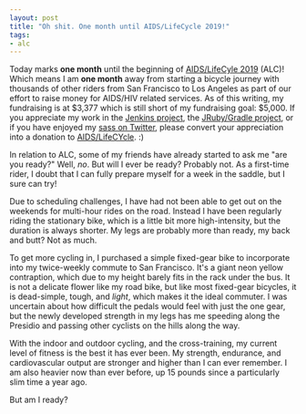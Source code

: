 ```yaml
---
layout: post
title: "Oh shit. One month until AIDS/LifeCycle 2019!"
tags:
- alc
---
```


Today marks **one month** until the beginning of [AIDS/LifeCyle
2019](http://www.tofighthiv.org/goto/rtyler) (ALC)! Which means I am **one month**
away from starting a bicycle journey with thousands of other riders from San
Francisco to Los Angeles as part of our effort to raise money for AIDS/HIV
related services. As of this writing, my fundraising is at $3,377 which is
still short of my fundraising goal: $5,000. If you appreciate my work in the
[Jenkins project](https://jenkins.io),  the [JRuby/Gradle
project](http://jruby-gradle.org), or if you have enjoyed my [sass on
Twitter](https://twitter.com/sadserver), please convert your appreciation into
a donation to [AIDS/LifeCYcle](http://www.tofighthiv.org/goto/rtyler). :)


In relation to ALC, some of my friends have already started to ask me "are you
ready?" Well, _no_. But will I ever be ready? Probably not. As a first-time
rider, I doubt that I can fully prepare myself for a week in the saddle, but I
sure can try!

Due to scheduling challenges, I have had not been able to get out on the
weekends for multi-hour rides on the road. Instead I have been regularly riding
the stationary bike, which is a little bit more high-intensity, but the
duration is always shorter. My legs are probably more than ready, my back and
butt? Not as much.

To get more cycling in, I purchased a simple fixed-gear bike to
incorporate into my twice-weekly commute to San Francisco. It's a giant
neon yellow contraption, which due to my height barely fits in the rack under
the bus. It is not a delicate flower like my road bike, but like most fixed-gear
bicycles, it is dead-simple, tough, and _light_, which makes it the ideal commuter.
I was uncertain about how difficult the pedals would feel with just the one gear,
but the newly developed strength in my legs has me speeding along the Presidio
and passing other cyclists on the hills along the way.

With the indoor and outdoor cycling, and the cross-training, my current level
of fitness is the best it has ever been. My strength, endurance, and
cardiovascular output are stronger and higher than I can ever remember. I am
also heavier now than ever before, up 15 pounds since a particularly slim time
a year ago.


But am I ready? 

